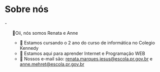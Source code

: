 # Sobre nós
-<ul> 🌌Oii, nós somos Renata e Anne 
- 🤎 Estamos cursando o 2 ano do curso de informática no Colegio Kennedy
- 🌆 Estamos aqui para aprender Internet e Programação WEB
- 📨 Nossos e-mail são: renata.marques.jesus@escola.pr.gov.br e anne.mehret@escola.pr.gov.br</ul>
